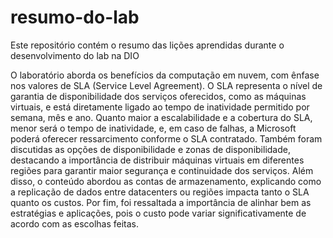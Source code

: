 # resumo-do-lab
Este repositório contém o resumo das lições aprendidas durante o desenvolvimento do lab na DIO

O laboratório aborda os benefícios da computação em nuvem, com ênfase nos valores de SLA (Service Level Agreement). O SLA representa o nível de garantia de disponibilidade dos serviços oferecidos, como as máquinas virtuais, e está diretamente ligado ao tempo de inatividade permitido por semana, mês e ano. Quanto maior a escalabilidade e a cobertura do SLA, menor será o tempo de inatividade, e, em caso de falhas, a Microsoft poderá oferecer ressarcimento conforme o SLA contratado.
Também foram discutidas as opções de disponibilidade e zonas de disponibilidade, destacando a importância de distribuir máquinas virtuais em diferentes regiões para garantir maior segurança e continuidade dos serviços.
Além disso, o conteúdo abordou as contas de armazenamento, explicando como a replicação de dados entre datacenters ou regiões impacta tanto o SLA quanto os custos. Por fim, foi ressaltada a importância de alinhar bem as estratégias e aplicações, pois o custo pode variar significativamente de acordo com as escolhas feitas.


